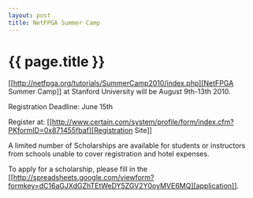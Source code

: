 ```yaml
---
layout: post
title: NetFPGA Summer Camp 
---
```


{{ page.title }}
================
[[http://netfpga.org/tutorials/SummerCamp2010/index.php][NetFPGA Summer Camp]] at Stanford University will be August 9th-13th 2010.

Registration Deadline: June 15th

Register at: [[http://www.certain.com/system/profile/form/index.cfm?PKformID=0x871455fbaf][Registration Site]]

A limited number of Scholarships are available for students or instructors from schools unable to cover registration and hotel expenses.

To apply for a scholarship, please fill in the [[http://spreadsheets.google.com/viewform?formkey=dC16aGJXdGZhTEtWeDY5ZGV2Y0oyMVE6MQ][application]].
